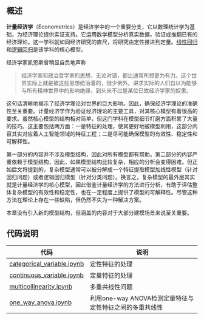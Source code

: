 ## 概述

**计量经济学**（Econometrics）是经济学中的一个重要分支，它以数理统计学为基础，为经济理论提供实证支持。它运用数学模型分析真实数据，验证或推翻已有的经济理论。这一学科就如同经济研究的直尺，将研究由定性推进到定量。[线性回归](../ch03_linear)和[逻辑回归](../ch04_logit)是该学科的核心模型。

经济学家凯恩斯曾稍显自负地声称

> 经济学家和政治哲学家的思想，无论对错，都比通常所想更为有力。这个世界实际上就是被这些思想统治着的，很少例外。讲求实际的人们自以为能够与所有精神世界中的影响绝缘，到头来不过是某位已故经济学家的奴隶。

这句话清晰地揭示了经济学理论对世界的巨大影响。因此，确保经济学理论的准确性至关重要。计量经济学作为验证经济理论的主要工具，对其核心模型有着很高的要求。虽然核心模型的结构相对简单，但这门学科在模型细节打磨方面积累了大量的技巧。这主要包括两方面：一是特征的处理，使其更好地被模型利用，这部分内容其实对应着人工智能领域的特征工程；二是尽可能确保模型的有效性、稳定性和可解释性。

第一部分的内容并不涉及模型结构，因此对所有模型都有帮助。第二部分的内容严重依赖于模型结构，因此，如果模型结构比较复杂，相应的分析会变得困难。但正如后文将提到的，复杂模型通常可以被分解成一个特征提取模型加线性模型（针对回归问题）或者逻辑回归模型（针对分类问题）。换言之，复杂模型的最外层其实就是计量经济学的核心模型，因此借鉴计量经济学的方法进行分析，有助于评估整体复杂模型的有效性和稳定性，也在一定程度上提供了模型的可解释性。尽管这种方法在理论上存在一些缺陷，但仍然不失为一种解决方案。

本章没有引入新的模型结构，但涵盖的内容对于大部分建模场景来说至关重要。

## 代码说明

|代码|说明|
|---|---|
|[categorical_variable.ipynb](categorical_variable.ipynb)| 定性特征的处理 |
|[continuous_variable.ipynb](continuous_variable.ipynb)| 定量特征的处理 |
|[multicollinearity.ipynb](multicollinearity.ipynb)| 多重共线性问题 |
|[one\_way_anova.ipynb](one_way_anova.ipynb)| 利用one-way ANOVA检测定量特征与定性特征之间的多重共线性 |






